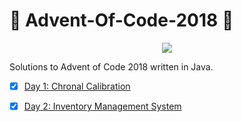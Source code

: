 # :christmas_tree: Advent-Of-Code-2018 :christmas_tree:

<!-- Badges -->

<p align="center">

  <a href="https://travis-ci.org/Meemaw/aoc-2018">
    <img
       src="https://travis-ci.org/Meemaw/aoc-2018.svg?branch=master" />
  </a>
  
</p>

Solutions to Advent of Code 2018 written in Java.

- [x] [Day 1: Chronal Calibration](https://github.com/Meemaw/aoc-2018/blob/master/src/main/java/day1/Day1.java)
- [x] [Day 2: Inventory Management System](https://github.com/Meemaw/aoc-2018/blob/master/src/main/java/day2/Day2.java)

